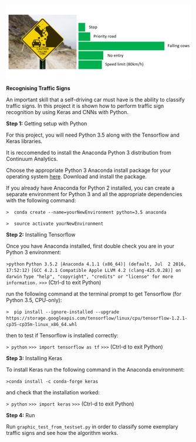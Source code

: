 <img src="cows.png" width="800" alt="Combined Image" />

**Recognising Traffic Signs**

An important skill that a self-driving car must have is the ability to classify traffic signs. In this project it is shown how to perform traffic sign recognition by using Keras and CNNs with Python. 

**Step 1:** Getting setup with Python

For this project, you will need Python 3.5 along with the Tensorflow and Keras libraries.

It is reccomended to install the Anaconda Python 3 distribution from Continuum Analytics.

Choose the appropriate Python 3 Anaconda install package for your operating system <A HREF="https://www.continuum.io/downloads" target="_blank">here</A>.   Download and install the package.

If you already have Anaconda for Python 2 installed, you can create a separate environment for Python 3 and all the appropriate dependencies with the following command:

`>  conda create --name=yourNewEnvironment python=3.5 anaconda`

`>  source activate yourNewEnvironment`

**Step 2:** Installing Tensorflow

Once you have Anaconda installed, first double check you are in your Python 3 environment:

`>python`
`Python 3.5.2 |Anaconda 4.1.1 (x86_64)| (default, Jul  2 2016, 17:52:12)`
`[GCC 4.2.1 Compatible Apple LLVM 4.2 (clang-425.0.28)] on darwin`
`Type "help", "copyright", "credits" or "license" for more information.`
`>>>`
(Ctrl-d to exit Python)

run the following command at the terminal prompt to get Tensorflow (for Python 3.5, CPU-only):

`>  pip install --ignore-installed --upgrade https://storage.googleapis.com/tensorflow/linux/cpu/tensorflow-1.2.1-cp35-cp35m-linux_x86_64.whl`

then to test if Tensorflow is installed correctly:

`> python`
`>>> import tensorflow as tf`
`>>>`
(Ctrl-d to exit Python)

**Step 3:** Installing Keras

To install Keras run the following command in the Anaconda environment:

`>conda install -c conda-forge keras`

and check that the installation worked:

`> python`
`>>> import keras`
`>>>`
(Ctrl-d to exit Python)

**Step 4:** Run

Run `graphic_test_from_testset.py` in order to classify some exemplary traffic signs and see how the algorithm works.
